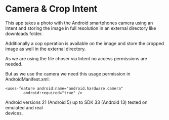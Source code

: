 # Camera & Crop Intent

This app takes a photo with the Android smartphones camera using an Intent and storing 
the image in full resolution in an external directory like downloads folder.

Additionally a cop operation is available on the image and store the cropped image as 
well in the external directory.

As we are using the file choser via Intent no access permissions are needed.

But as we use the camera we need this usage permission in AndroidManifest.xml:
```plaintext
<uses-feature android:name="android.hardware.camera"
        android:required="true" />
```

Android versions 21 (Android 5) up to SDK 33 (Android 13) tested on emulated and real  
devices.


